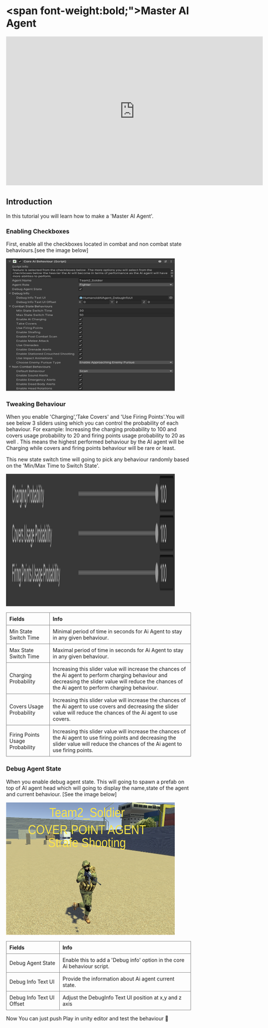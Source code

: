 # <span font-weight:bold;">Master AI Agent</span>

<div class="video-container">
    <iframe width="700" height="405" src="https://www.youtube.com/embed/hVD0wtHb4UM?si=PUNwfF04UUhETk_2" title="YouTube video player" frameborder="0" allow="accelerometer; autoplay; clipboard-write; encrypted-media; gyroscope; picture-in-picture; web-share" referrerpolicy="strict-origin-when-cross-origin" allowfullscreen></iframe>
</div>

## Introduction
In this tutorial you will learn how to make a 'Master AI Agent'.

### Enabling Checkboxes

First, enable all the checkboxes located in combat and non combat state behaviours.[see the image below]

<img src="Images/EnableAllCheckboxes.png" alt="alt text" width="460" height="360">

### Tweaking Behaviour

When you enable 'Charging','Take Covers' and 'Use Firing Points'.You will see below 3 sliders using which you can control the probability of each behaviour.
For example: Increasing the charging probability to 100 and covers usage probability to 20 and firing points usage probability to 20 as well . This means the highest performed behaviour by the AI agent will be Charging while covers and firing points behaviour will be rare or least.

This new state switch time will going to pick any behaviour randomly based on the 'Min/Max Time to Switch State'. 

<img src="Images/ProbabilitiesSlider.png" alt="alt text" width="460" height="360">

<style>
    .custom-table {
        border-collapse: collapse;
        width: 100%;
    }
    .custom-table th, .custom-table td {
        border: 1px solid grey;
        padding: 8px;
        text-align: left;
    }
</style>

<table class="custom-table">
    <tr>
        <th>Fields</th>
        <th>Info</th>
    </tr>
     <tr>
        <td>Min State Switch Time</td>
        <td>Minimal period of time in seconds for Ai Agent to stay in any given behaviour.</td>
    </tr>
      <tr>
        <td>Max State Switch Time</td>
        <td>Maximal period of time in seconds for Ai Agent to stay in any given behaviour.</td>
    </tr>
    <tr>
        <td>Charging Probability</td>
        <td>Increasing this slider value will increase the chances of the Ai agent to perform charging behaviour and decreasing the slider value will reduce the chances of the Ai agent to perform charging behaviour.</td>
    </tr>
    <tr>
        <td>Covers Usage Probability</td>
        <td>Increasing this slider value will increase the chances of the Ai agent to use covers and decreasing the slider value will reduce the chances of the Ai agent to use covers.</td>
    </tr>
      <tr>
        <td>Firing Points Usage Probability</td>
        <td>Increasing this slider value will increase the chances of the Ai agent to use firing points and decreasing the slider value will reduce the chances of the Ai agent to use firing points.</td>
    </tr>
</table>

### Debug Agent State

When you enable debug agent state. This will going to spawn a prefab on top of AI agent head which will going to display the name,state of the agent and current behaviour. [See the image below]

<img src="Images/DebugAgentState.png" alt="alt text" width="460" height="360">

<style>
    .custom-table {
        border-collapse: collapse;
        width: 100%;
    }
    .custom-table th, .custom-table td {
        border: 1px solid grey;
        padding: 8px;
        text-align: left;
    }
</style>

<table class="custom-table">
    <tr>
        <th>Fields</th>
        <th>Info</th>
    </tr>
     <tr>
        <td>Debug Agent State</td>
        <td>Enable this to add a 'Debug info' option in the core Ai behaviour script.</td>
    </tr>
    <tr>
        <td>Debug Info Text UI</td>
        <td>Provide the information about Ai agent current state.</td>
    </tr>
     <tr>
        <td>Debug Info Text UI Offset</td>
        <td>Adjust the DebugInfo Text UI position at x,y and z axis</td>
    </tr>
</table>

Now You can just push Play in unity editor and test the behaviour 🙂